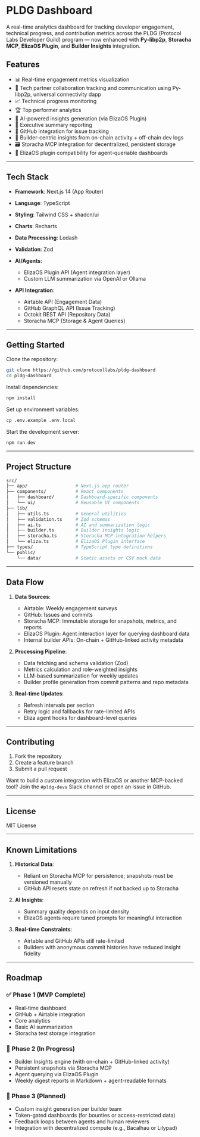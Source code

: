 # PLDG Dashboard

A real-time analytics dashboard for tracking developer engagement, technical progress, and contribution metrics across the PLDG (Protocol Labs Developer Guild) program — now enhanced with **Py-libp2p**, **Storacha MCP**, **ElizaOS Plugin**, and **Builder Insights** integration.

## Features

* 📊 Real-time engagement metrics visualization
* 🤝 Tech partner collaboration tracking and communication using Py-libp2p, universal connectivity dapp
* 📈 Technical progress monitoring
* 🏆 Top performer analytics
* 🤖 AI-powered insights generation (via ElizaOS Plugin)
* 📑 Executive summary reporting
* 🔄 GitHub integration for issue tracking
* 🧠 Builder-centric insights from on-chain activity + off-chain dev logs
* 🗃️ Storacha MCP integration for decentralized, persistent storage
* 🔌 ElizaOS plugin compatibility for agent-queriable dashboards

---

## Tech Stack

* **Framework**: Next.js 14 (App Router)
* **Language**: TypeScript
* **Styling**: Tailwind CSS + shadcn/ui
* **Charts**: Recharts
* **Data Processing**: Lodash
* **Validation**: Zod
* **AI/Agents**:

  * ElizaOS Plugin API (Agent integration layer)
  * Custom LLM summarization via OpenAI or Ollama
* **API Integration**:

  * Airtable API (Engagement Data)
  * GitHub GraphQL API (Issue Tracking)
  * Octokit REST API (Repository Data)
  * Storacha MCP (Storage & Agent Queries)

---

## Getting Started

Clone the repository:

```bash
git clone https://github.com/protocollabs/pldg-dashboard
cd pldg-dashboard
```

Install dependencies:

```bash
npm install
```

Set up environment variables:

```bash
cp .env.example .env.local
```

Start the development server:

```bash
npm run dev
```

---

## Project Structure

```bash
src/
├── app/                  # Next.js app router
├── components/           # React components
│   ├── dashboard/        # Dashboard-specific components
│   └── ui/               # Reusable UI components
├── lib/                  
│   ├── utils.ts          # General utilities
│   ├── validation.ts     # Zod schemas
│   ├── ai.ts             # AI and summarization logic
│   ├── builder.ts        # Builder insights logic
│   ├── storacha.ts       # Storacha MCP integration helpers
│   └── eliza.ts          # ElizaOS Plugin interface
├── types/                # TypeScript type definitions
└── public/               
    └── data/             # Static assets or CSV mock data
```

---

## Data Flow

1. **Data Sources**:

   * Airtable: Weekly engagement surveys
   * GitHub: Issues and commits
   * Storacha MCP: Immutable storage for snapshots, metrics, and reports
   * ElizaOS Plugin: Agent interaction layer for querying dashboard data
   * Internal builder APIs: On-chain + GitHub-linked activity metadata

2. **Processing Pipeline**:

   * Data fetching and schema validation (Zod)
   * Metrics calculation and role-weighted insights
   * LLM-based summarization for weekly updates
   * Builder profile generation from commit patterns and repo metadata

3. **Real-time Updates**:

   * Refresh intervals per section
   * Retry logic and fallbacks for rate-limited APIs
   * Eliza agent hooks for dashboard-level queries

---

## Contributing

1. Fork the repository
2. Create a feature branch
3. Submit a pull request

Want to build a custom integration with ElizaOS or another MCP-backed tool? Join the `#pldg-devs` Slack channel or open an issue in GitHub.

---

## License

MIT License

---

## Known Limitations

1. **Historical Data**:

   * Reliant on Storacha MCP for persistence; snapshots must be versioned manually
   * GitHub API resets state on refresh if not backed up to Storacha

2. **AI Insights**:

   * Summary quality depends on input density
   * ElizaOS agents require tuned prompts for meaningful interaction

3. **Real-time Constraints**:

   * Airtable and GitHub APIs still rate-limited
   * Builders with anonymous commit histories have reduced insight fidelity

---

## Roadmap

### ✅ Phase 1 (MVP Complete)

* Real-time dashboard
* GitHub + Airtable integration
* Core analytics
* Basic AI summarization
* Storacha test storage integration

### 🚧 Phase 2 (In Progress)

* Builder Insights engine (with on-chain + GitHub-linked activity)
* Persistent snapshots via Storacha MCP
* Agent querying via ElizaOS Plugin
* Weekly digest reports in Markdown + agent-readable formats

### 🚀 Phase 3 (Planned)

* Custom insight generation per builder team
* Token-gated dashboards (for bounties or access-restricted data)
* Feedback loops between agents and human reviewers
* Integration with decentralized compute (e.g., Bacalhau or Lilypad)



